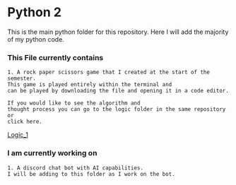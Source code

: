 # Python 2

This is the main python folder for this repository. Here I will add the majority of my python code. 

### This File currently contains

    1. A rock paper scissors game that I created at the start of the semester. 
    This game is played entirely within the terminal and 
    can be played by downloading the file and opening it in a code editor. 
    
    If you would like to see the algorithm and 
    thought process you can go to the logic folder in the same repository or 
    click here.

[Logic_1](https://github.com/romanrocks4/dae_6_month/tree/main/logic_1)

### I am currently working on 

    1. A discord chat bot with AI capabilities. 
    I will be adding to this folder as I work on the bot.